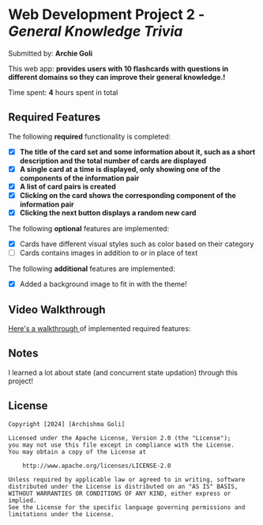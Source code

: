 # Web Development Project 2 - *General Knowledge Trivia*

Submitted by: **Archie Goli**

This web app: **provides users with 10 flashcards with questions in different domains so they can improve their general knowledge.!**

Time spent: **4** hours spent in total

## Required Features

The following **required** functionality is completed:

- [x] **The title of the card set and some information about it, such as a short description and the total number of cards are displayed**
- [x] **A single card at a time is displayed, only showing one of the components of the information pair**
- [x] **A list of card pairs is created**
- [x] **Clicking on the card shows the corresponding component of the information pair**
- [x] **Clicking the next button displays a random new card**

The following **optional** features are implemented:

- [x] Cards have different visual styles such as color based on their category
- [ ] Cards contains images in addition to or in place of text

The following **additional** features are implemented:

* [x] Added a background image to fit in with the theme!

## Video Walkthrough

<a href="https://drive.google.com/file/d/1dJv3NKCw-mXlvf4wlRmcHpNEpClgyjpe/view?usp=sharing"> Here's a walkthrough </a> of implemented required features:

## Notes

I learned a lot about state (and concurrent state updation) through this project!

## License

    Copyright [2024] [Archishma Goli]

    Licensed under the Apache License, Version 2.0 (the "License");
    you may not use this file except in compliance with the License.
    You may obtain a copy of the License at

        http://www.apache.org/licenses/LICENSE-2.0

    Unless required by applicable law or agreed to in writing, software
    distributed under the License is distributed on an "AS IS" BASIS,
    WITHOUT WARRANTIES OR CONDITIONS OF ANY KIND, either express or implied.
    See the License for the specific language governing permissions and
    limitations under the License.